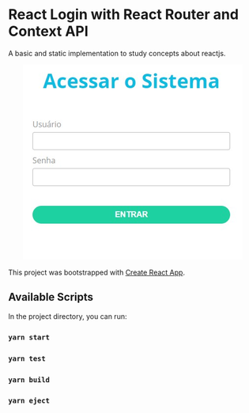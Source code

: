 
# React Login with React Router and Context API

A basic and static implementation to study concepts about reactjs.

<p align="center"><img src="https://github.com/diasbass/reactlogin/blob/master/src/assets/screenshot-login.jpg" width="444" height="395" /></p>

This project was bootstrapped with [Create React App](https://github.com/facebook/create-react-app).

## Available Scripts

In the project directory, you can run:

### `yarn start`

### `yarn test`

### `yarn build`

### `yarn eject`
